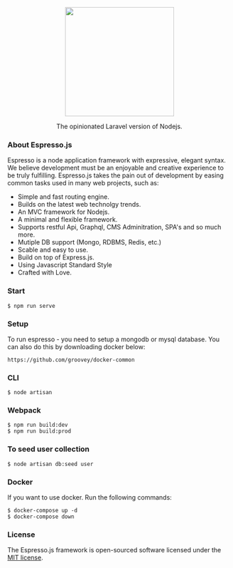 <p align="center"><a href="#" target="_blank"><img src="https://cdn.shopify.com/s/files/1/0038/8775/9458/files/Logo_PNG_3_410x.png?v=1587634392" width="245"></a></p>
<p align="center">
The opinionated Laravel version of Nodejs.
</p>

### About Espresso.js

Espresso is a node application framework with expressive, elegant syntax. We believe development must be an enjoyable and creative experience to be truly fulfilling. Espresso.js takes the pain out of development by easing common tasks used in many web projects, such as:

- Simple and fast routing engine.
- Builds on the latest web technolgy trends. 
- An MVC framework for Nodejs. 
- A minimal and flexible framework.
- Supports restful Api, Graphql, CMS Adminitration, SPA's and so much more.
- Mutiple DB support (Mongo, RDBMS, Redis, etc.)
- Scable and easy to use.
- Build on top of Express.js. 
- Using Javascript Standard Style
- Crafted with Love.

### Start
    
    $ npm run serve

### Setup

To run espresso - you need to setup a mongodb or mysql database. You can also do this by downloading docker below:

    https://github.com/groovey/docker-common
  
### CLI

    $ node artisan    

### Webpack

    $ npm run build:dev
    $ npm run build:prod

### To seed user collection

    $ node artisan db:seed user

### Docker

If you want to use docker. Run the following commands:

    $ docker-compose up -d
    $ docker-compose down
  
### License

The Espresso.js framework is open-sourced software licensed under the [MIT license](https://opensource.org/licenses/MIT).
